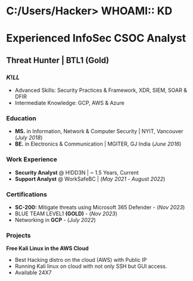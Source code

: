 # C:/Users/Hacker> WHOAMI:: KD
# Experienced InfoSec CSOC Analyst
## Threat Hunter | BTL1 (Gold)

### $K!LL$
- Advanced Skills: Security Practices & Framework, XDR, SIEM, SOAR & DFIR
- Intermediate Knowledge: GCP, AWS & Azure

### Education
- **MS.** in Information, Network & Computer Security | NYIT, Vancouver (_July 2018_)
- **BE.** in Electronics & Communication | MGITER, GJ India (_June 2016_)

### Work Experience
- **Security Analyst** @ H!DD3N | ~ 1.5 Years, Current
- **Support Analyst** @ WorkSafeBC | (_May 2021_ - _August 2022_)

### Certifications
- **SC-200:** Mitigate threats using Microsoft 365 Defender - (_Nov 2023_)
- BLUE TEAM LEVEL1 **(GOLD)** - (_Nov 2023_)
- Networking in **GCP** - (_July 2022_)

### Projects
**Free Kali Linux in the AWS Cloud**
 - Best Hacking distro on the cloud (AWS) with Public IP
 - Running Kali linux on cloud with not only SSH but GUI access.
 - Available 24X7
